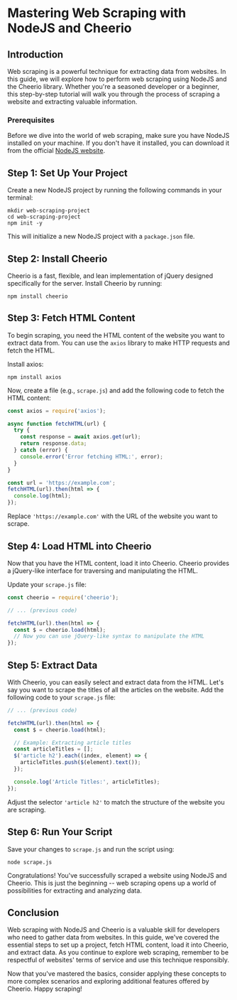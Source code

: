 Mastering Web Scraping with NodeJS and Cheerio
=====================================================

Introduction
------------

Web scraping is a powerful technique for extracting data from websites. In this guide, we will explore how to perform web scraping using NodeJS and the Cheerio library. Whether you're a seasoned developer or a beginner, this step-by-step tutorial will walk you through the process of scraping a website and extracting valuable information.

### Prerequisites

Before we dive into the world of web scraping, make sure you have NodeJS installed on your machine. If you don't have it installed, you can download it from the official [NodeJS website](https://nodejs.org/).

Step 1: Set Up Your Project
---------------------------

Create a new NodeJS project by running the following commands in your terminal:



```shell
mkdir web-scraping-project
cd web-scraping-project
npm init -y
```

This will initialize a new NodeJS project with a `package.json` file.

Step 2: Install Cheerio
-----------------------

Cheerio is a fast, flexible, and lean implementation of jQuery designed specifically for the server. Install Cheerio by running:



```shell
npm install cheerio
```

Step 3: Fetch HTML Content
--------------------------

To begin scraping, you need the HTML content of the website you want to extract data from. You can use the `axios` library to make HTTP requests and fetch the HTML.

Install axios:



```shell
npm install axios
```

Now, create a file (e.g., `scrape.js`) and add the following code to fetch the HTML content:


```js
const axios = require('axios');

async function fetchHTML(url) {
  try {
    const response = await axios.get(url);
    return response.data;
  } catch (error) {
    console.error('Error fetching HTML:', error);
  }
}

const url = 'https://example.com';
fetchHTML(url).then(html => {
  console.log(html);
});
```

Replace `'https://example.com'` with the URL of the website you want to scrape.

Step 4: Load HTML into Cheerio
------------------------------

Now that you have the HTML content, load it into Cheerio. Cheerio provides a jQuery-like interface for traversing and manipulating the HTML.

Update your `scrape.js` file:


```js
const cheerio = require('cheerio');

// ... (previous code)

fetchHTML(url).then(html => {
  const $ = cheerio.load(html);
  // Now you can use jQuery-like syntax to manipulate the HTML
});
```

Step 5: Extract Data
--------------------

With Cheerio, you can easily select and extract data from the HTML. Let's say you want to scrape the titles of all the articles on the website. Add the following code to your `scrape.js` file:


```js
// ... (previous code)

fetchHTML(url).then(html => {
  const $ = cheerio.load(html);

  // Example: Extracting article titles
  const articleTitles = [];
  $('article h2').each((index, element) => {
    articleTitles.push($(element).text());
  });

  console.log('Article Titles:', articleTitles);
});
```

Adjust the selector `'article h2'` to match the structure of the website you are scraping.

Step 6: Run Your Script
-----------------------

Save your changes to `scrape.js` and run the script using:



```shell
node scrape.js
```

Congratulations! You've successfully scraped a website using NodeJS and Cheerio. This is just the beginning -- web scraping opens up a world of possibilities for extracting and analyzing data.

Conclusion
----------

Web scraping with NodeJS and Cheerio is a valuable skill for developers who need to gather data from websites. In this guide, we've covered the essential steps to set up a project, fetch HTML content, load it into Cheerio, and extract data. As you continue to explore web scraping, remember to be respectful of websites' terms of service and use this technique responsibly.

Now that you've mastered the basics, consider applying these concepts to more complex scenarios and exploring additional features offered by Cheerio. Happy scraping!
